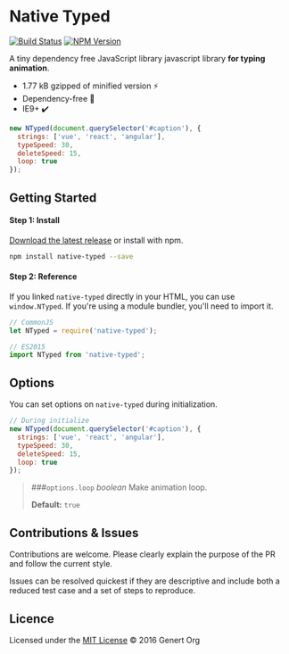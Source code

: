 # Native Typed
[![Build Status](https://img.shields.io/travis/Genert/native-typed.svg?style=flat-square)](https://travis-ci.org/Genert/native-typed)
[![NPM Version](https://badge.fury.io/js/native-typed.svg)](https://badge.fury.io/js/native-typed)

A tiny dependency free JavaScript library javascript library **for typing animation**.

- 1.77 kB gzipped of minified version :zap:
- Dependency-free :tada:
- IE9+ :heavy_check_mark:

```javascript
new NTyped(document.querySelector('#caption'), {
  strings: ['vue', 'react', 'angular'],
  typeSpeed: 30,
  deleteSpeed: 15,
  loop: true
});
```

## Getting Started

#### Step 1: Install

[Download the latest release](https://github.com/Genert/native-typed/blob/master/dist/native-typed.min.js) or install with npm.

```sh
npm install native-typed --save
```

#### Step 2: Reference
If you linked `native-typed` directly in your HTML, you can use `window.NTyped`. If you're using a module bundler, you'll need to import it.

```javascript
// CommonJS
let NTyped = require('native-typed');

// ES2015
import NTyped from 'native-typed';
```

## Options
You can set options on `native-typed` during initialization.

```javascript
// During initialize
new NTyped(document.querySelector('#caption'), {
  strings: ['vue', 'react', 'angular'],
  typeSpeed: 30,
  deleteSpeed: 15,
  loop: true
});
```

> ###`options.loop` *boolean*
> Make animation loop.
>
> **Default:** `true`

## Contributions & Issues
Contributions are welcome. Please clearly explain the purpose of the PR and follow the current style.

Issues can be resolved quickest if they are descriptive and include both a reduced test case and a set of steps to reproduce.

## Licence
Licensed under the [MIT License](LICENSE) © 2016 Genert Org
